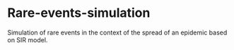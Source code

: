 # Rare-events-simulation
Simulation of rare events in the context of the spread of an epidemic based on SIR model.
